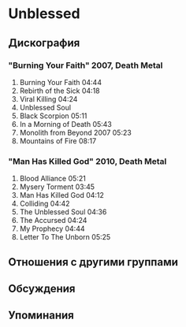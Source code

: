 # Unblessed



## Дискография

### "Burning Your Faith" 2007, Death Metal

1.	 Burning Your Faith	04:44
2.	 Rebirth of the Sick	04:18
3.	 Viral Killing	04:24
4.	 Unblessed Soul		 
5.	 Black Scorpion	05:11
6.	 In a Morning of Death	05:43
7.	 Monolith from Beyond 2007	05:23
8.	 Mountains of Fire	08:17

### "Man Has Killed God" 2010, Death Metal

1.	 Blood Alliance	05:21	 
2.	 Mysery Torment	03:45	 
3.	 Man Has Killed God	04:12	 
4.	 Colliding	04:42	 
5.	 The Unblessed Soul	04:36	 
6.	 The Accursed	04:24	 
7.	 My Prophecy	04:44	 
8.	 Letter To The Unborn	05:25


## Отношения с другими группами


## Обсуждения


## Упоминания

